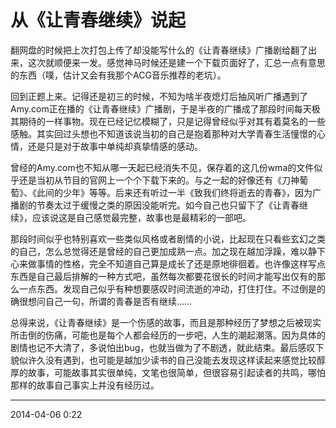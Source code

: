 # 从《让青春继续》说起

翻网盘的时候把上次打包上传了却没能写什么的《让青春继续》广播剧给翻了出来，这次就顺便来一发。感觉神马时候还是建一个下载页面好了，汇总一点有意思的东西（噗，估计又会有我那个ACG音乐推荐的老坑）。

回到正题上来。记得还是初三的时候，不知为啥半夜熄灯后抽风听广播遇到了Amy.com正在播的《让青春继续》广播剧，于是半夜的广播成了那段时间每天极其期待的一样事物。现在已经记忆模糊了，只是记得曾经似乎对其有着莫名的一些感触。其实回过头想也不知道该说当初的自己是抱着那种对大学青春生活憧憬的心情，还是只是对于故事中单纯却真挚情感的感动。

曾经的Amy.com也不知从哪一天起已经消失不见，保存着的这几份wma的文件似乎还是当初从节目的官网上一个个下载下来的。与之一起的好像还有《刀神葡萄》、《此间的少年》等等。后来还有听过一半《致我们终将逝去的青春》，因为广播剧的节奏太过于缓慢之类的原因没能听完。如今自己也只留下了《让青春继续》，应该说这是自己感觉最完整，故事也是最精彩的一部吧。

那段时间似乎也特别喜欢一些类似风格或者剧情的小说，比起现在只看些玄幻之类的自己，怎么总觉得还是曾经的自己更加成熟一点。加之现在越加浮躁，难以静下心来做事情的性格，完全不知道自己算是成长了还是原地徘徊着。也许像这样写点东西是自己最后排解的一种方式吧，虽然每次都要花很长的时间才能写出仅有的那么一点东西。发现自己似乎有种想要感叹时间流逝的冲动，打住打住。不过倒是的确很想问自己一句，所谓的青春是否有继续……

总得来说，《让青春继续》是一个伤感的故事，而且是那种经历了梦想之后被现实所击倒的伤痛，可能也是每个人都会经历的一步吧，人生的潮起潮落。因为具体的剧情也记不大清了，多说怕出bug，也就当做为了不剧透，就此结束。最后感叹下貌似许久没有遇到，也可能是越加少读书的自己没能去发现这样读起来感觉比较醇厚的故事，可能故事其实很单纯，文笔也很简单，但很容易引起读者的共鸣，哪怕那样的故事自己事实上并没有经历过。

----------

2014-04-06 0:22